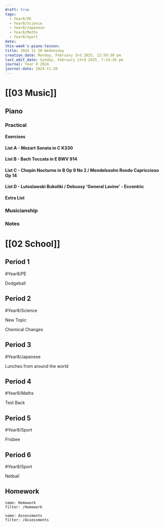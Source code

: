 ```yaml
---
draft: true
tags:
  - Year8/PE
  - Year8/Science
  - Year8/Japanese
  - Year8/Maths
  - Year8/Sport
date: 
this-week's-piano-lesson: 
title: 2024 11 20 Wednesday
creation_date: Monday, February 3rd 2025, 12:59:30 pm
last_edit_date: Sunday, February 23rd 2025, 7:24:36 pm
journal: Year 8 2024
journal-date: 2024-11-20
---
```


# [[03 Music]]

## Piano

### Practical

#### Exercises

#### List A - Mozart Sonata in C K330

#### List B - Bach Toccata in E BWV 914

#### List C - Chopin Nocturne in B Op 9 No 2 / Mendelssohn Rondo Capriccioso Op 14

#### List D - Lutoslawski Bukoliki / Debussy 'General Lavine' - Eccentric

#### Extra List

### Musicianship

### Notes

# [[02 School]]

## Period 1

#Year8/PE

Dodgeball

## Period 2

#Year8/Science

New Topic

Chemical Changes

## Period 3

#Year8/Japanese

Lunches from around the world

## Period 4

#Year8/Maths

Test Back

## Period 5

#Year8/Sport

Frisbee

## Period 6

#Year8/Sport

Netball

## Homework

```todoist
name: Homework
filter: /Homework
```

```todoist
name: Assessments
filter: /Assessments
```
